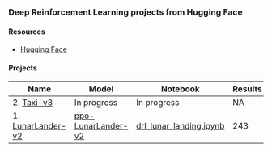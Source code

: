 ### Deep Reinforcement Learning projects from Hugging Face

#### Resources
- [Hugging Face](http://huggingface.co/)

#### Projects
| Name | Model | Notebook | Results |
| --- | --- | --- | --- |
| 2. [Taxi-v3](https://gymnasium.farama.org/environments/toy_text/taxi/) | In progress | In progress | NA |
| 1. [LunarLander-v2](https://gymnasium.farama.org/environments/box2d/lunar_lander/) | [ppo-LunarLander-v2](https://huggingface.co/jaymanvirk/ppo-LunarLander-v2) | [drl_lunar_landing.ipynb](LunarLander-v2/drl_lunar_landing.ipynb) | 243 |
